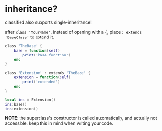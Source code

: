 # inheritance?
classified also supports single-inheritance!  

after `class 'YourName'`, instead of opening with a `{`, place `: extends 'BaseClass'` to extend it.
```lua
class 'TheBase' {
    base = function(self)
        print('base function')
    end
}

class 'Extension' : extends 'TheBase' {
    extension = function(self)
        print('extended')
    end
}

local ins = Extension()
ins:base()
ins:extension()
```

**NOTE**: the superclass's constructor is called automatically, and actually not accessible. keep this in mind when writing your code.
